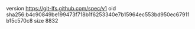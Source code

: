 version https://git-lfs.github.com/spec/v1
oid sha256:b4c90849be199473f718b1f6253340e7b15964ec553bd950ec67911b15c570c8
size 8832
